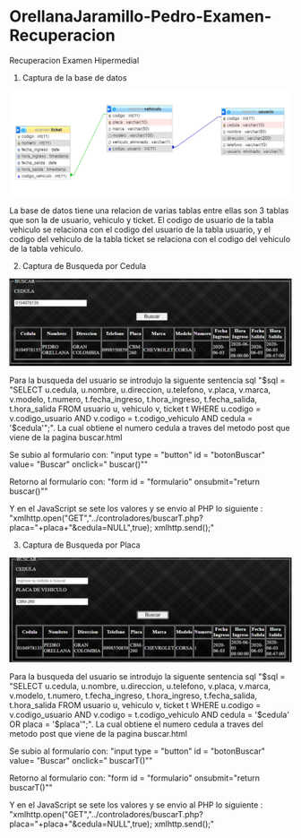# OrellanaJaramillo-Pedro-Examen-Recuperacion
Recuperacion Examen Hipermedial

1. Captura de la base de datos

![Image 0](https://github.com/PedroOrellana98/OrellanaJaramillo-Pedro-Examen-Recuperacion/blob/master/imagenes%20Hipermedial/base.PNG)

La base de datos tiene una relacion de varias tablas entre ellas son 3 tablas que son la de usuario, vehiculo y ticket.
El codigo de usuario de la tabla vehiculo se relaciona con el codigo del usuario de la tabla usuario, y el codigo del vehiculo de la tabla ticket se relaciona con el codigo del vehiculo de la tabla vehiculo.

2. Captura de Busqueda por Cedula

![Image 1](https://github.com/PedroOrellana98/OrellanaJaramillo-Pedro-Examen-Recuperacion/blob/master/imagenes%20Hipermedial/buscarC.PNG)

Para la busqueda del usuario se introdujo la siguente sentencia sql "$sql = "SELECT u.cedula, u.nombre, u.direccion, u.telefono, v.placa, v.marca, v.modelo, t.numero, t.fecha_ingreso, t.hora_ingreso, t.fecha_salida, t.hora_salida FROM usuario u, vehiculo v, ticket t WHERE u.codigo = v.codigo_usuario AND v.codigo = t.codigo_vehiculo AND cedula = '$cedula'";". La cual obtiene el numero cedula a traves del metodo post que viene de la pagina buscar.html

Se subio al formulario con: "input type = "button" id = "botonBuscar"  value= "Buscar" onclick=" buscar()""

Retorno al formulario con: "form id = "formulario" onsubmit="return buscar()""

Y en el JavaScript se sete los valores y se envio al PHP lo siguiente : "xmlhttp.open("GET","../controladores/buscarT.php?placa="+placa+"&cedula=NULL",true); xmlhttp.send();"

3. Captura de Busqueda por Placa

![Image 2](https://github.com/PedroOrellana98/OrellanaJaramillo-Pedro-Examen-Recuperacion/blob/master/imagenes%20Hipermedial/buscarT.PNG)

Para la busqueda del usuario se introdujo la siguente sentencia sql "$sql = "SELECT u.cedula, u.nombre, u.direccion, u.telefono, v.placa, v.marca, v.modelo, t.numero, t.fecha_ingreso, t.hora_ingreso, t.fecha_salida, t.hora_salida FROM usuario u, vehiculo v, ticket t WHERE u.codigo = v.codigo_usuario AND v.codigo = t.codigo_vehiculo AND cedula = '$cedula' OR placa = '$placa'";". La cual obtiene el numero cedula a traves del metodo post que viene de la pagina buscar.html

Se subio al formulario con: "input type = "button" id = "botonBuscar"  value= "Buscar" onclick=" buscarT()""

Retorno al formulario con: "form id = "formulario" onsubmit="return buscarT()"" 

Y en el JavaScript se sete los valores y se envio al PHP lo siguiente : "xmlhttp.open("GET","../controladores/buscarT.php?placa="+placa+"&cedula=NULL",true); xmlhttp.send();"


